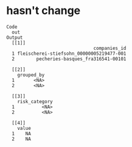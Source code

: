 # hasn't change

    Code
      out
    Output
      [[1]]
                                    companies_id
      1 fleischerei-stiefsohn_00000005219477-001
      2        pecheries-basques_fra316541-00101
      
      [[2]]
        grouped_by
      1       <NA>
      2       <NA>
      
      [[3]]
        risk_category
      1          <NA>
      2          <NA>
      
      [[4]]
        value
      1    NA
      2    NA
      

